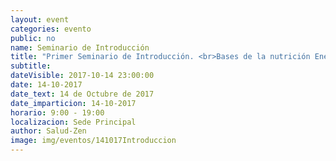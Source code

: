 ```yaml
---
layout: event
categories: evento
public: no
name: Seminario de Introducción
title: "Primer Seminario de Introducción. <br>Bases de la nutrición Energética y comida macrobiótica"
subtitle:
dateVisible: 2017-10-14 23:00:00
date: 14-10-2017
date_text: 14 de Octubre de 2017
date_imparticion: 14-10-2017
horario: 9:00 - 19:00
localizacion: Sede Principal
author: Salud-Zen
image: img/eventos/141017Introduccion
---
```

